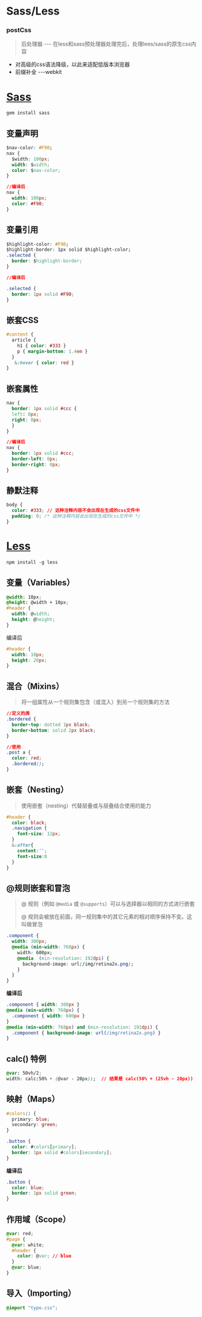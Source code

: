 # Sass/Less

### postCss

> 后处理器 --- 在less和sass预处理器处理完后，处理lees/sass的原生css内容

* 对高级的css语法降级，以此来适配低版本浏览器
* 前缀补全 ---webkit



# [Sass](https://www.sass.hk/guide/)

```css
gem install sass
```

##  变量声明

```css
$nav-color: #F90;
nav {
  $width: 100px;
  width: $width;
  color: $nav-color;
}

//编译后
nav {
  width: 100px;
  color: #F90;
}
```



## 变量引用

```css
$highlight-color: #F90;
$highlight-border: 1px solid $highlight-color;
.selected {
  border: $highlight-border;
}

//编译后

.selected {
  border: 1px solid #F90;
}
```



## 嵌套CSS

```css
#content {
  article {
    h1 { color: #333 }
    p { margin-bottom: 1.4em }
  }
   &:hover { color: red }
}
```



## 嵌套属性

```css
nav {
  border: 1px solid #ccc {
  left: 0px;
  right: 0px;
  }
}

//编译后
nav {
  border: 1px solid #ccc;
  border-left: 0px;
  border-right: 0px;
}
```



##  静默注释

```css
body {
  color: #333; // 这种注释内容不会出现在生成的css文件中
  padding: 0; /* 这种注释内容会出现在生成的css文件中 */
}
```





# [Less](https://less.bootcss.com/#%E6%A6%82%E8%A7%88)

```css
npm install -g less
```

## 变量（Variables）

```css
@width: 10px;
@height: @width + 10px;
#header {
  width: @width;
  height: @height;
}
```

编译后

```css
#header {
  width: 10px;
  height: 20px;
}
```



## 混合（Mixins）

>  将一组属性从一个规则集包含（或混入）到另一个规则集的方法 

```css
//定义的类
.bordered {
  border-top: dotted 1px black;
  border-bottom: solid 2px black;
}

//使用
.post a {
  color: red;
  .bordered();
}
```



##  嵌套（Nesting）

>  使用嵌套（nesting）代替层叠或与层叠结合使用的能力 

```css
#header {
  color: black;
  .navigation {
    font-size: 12px;
  }
  &:after{
    content:'';
    font-size:0
  }
}
```



##  @规则嵌套和冒泡

> @ 规则（例如 `@media` 或 `@supports`）可以与选择器以相同的方式进行嵌套
>
> @ 规则会被放在前面，同一规则集中的其它元素的相对顺序保持不变。这叫做冒泡 

```css
.component {
  width: 300px;
  @media (min-width: 768px) {
    width: 600px;
    @media  (min-resolution: 192dpi) {
      background-image: url(/img/retina2x.png);
    }
  }
}
```

**编译后**

```css
.component { width: 300px }
@media (min-width: 768px) {
  .component { width: 600px }
}
@media (min-width: 768px) and (min-resolution: 192dpi) {
  .component { background-image: url(/img/retina2x.png) }
}
```



##  calc() 特例

```css
@var: 50vh/2;
width: calc(50% + (@var - 20px));  // 结果是 calc(50% + (25vh - 20px))
```



## 映射（Maps）

```css
#colors() {
  primary: blue;
  secondary: green;
}

.button {
  color: #colors[primary];
  border: 1px solid #colors[secondary];
}
```

**编译后**

```css
.button {
  color: blue;
  border: 1px solid green;
}
```



## 作用域（Scope）

```css
@var: red;
#page {
  @var: white;
  #header {
    color: @var; // blue
  }
  @var: blue;
}
```



## 导入（Importing）

```css
@import "typo.css";
```

